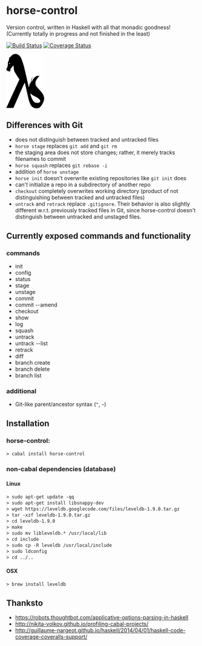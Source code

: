 # horse-control
Version control, written in Haskell with all that monadic goodness! (Currently totally in progress and not finished in the least)

[![Build Status](https://travis-ci.org/bgwines/horse-control.svg?branch=master)](https://travis-ci.org/bgwines/horse-control) [![Coverage Status](https://coveralls.io/repos/bgwines/horse-control/badge.svg?branch=master)](https://coveralls.io/r/bgwines/horse-control?branch=master)

<img src="logo.png" alt="" width="100px"/>

Differences with Git
--------------------

<!-- * `horse rebase` acts like `git rebase -p` -->
<!-- * `horse pull` acts like `git pull --rebase=preserve-merges` -->
* does not distinguish between tracked and untracked files
* `horse stage` replaces `git add` and `git rm`
* the staging area does not store changes; rather, it merely tracks filenames to commit
* `horse squash` replaces `git rebase -i`
* addition of `horse unstage`
* `horse init` doesn't overwrite existing repositories like `git init` does
* can't initialize a repo in a subdirectory of another repo
* `checkout` completely overwrites working directory (product of not distinguishing between tracked and untracked files)
* `untrack` and `retrack` replace `.gitignore`. Their behavior is also slightly different w.r.t. previously tracked files in Git, since horse-control doesn't distinguish between untracked and unstaged files.

Currently exposed commands and functionality
--------------------------------------------

### commands ###

* init
* config
* status
* stage
* unstage
* commit
* commit --amend
* checkout
* show
* log
* squash
* untrack
* untrack --list
* retrack
* diff
* branch create
* branch delete
* branch list

### additional ###

* Git-like parent/ancestor syntax (`^`, `~`)

Installation
------------

### horse-control: ###

    > cabal install horse-control

### non-cabal dependencies (database) ###

#### Linux ####

    > sudo apt-get update -qq
    > sudo apt-get install libsnappy-dev
    > wget https://leveldb.googlecode.com/files/leveldb-1.9.0.tar.gz
    > tar -xzf leveldb-1.9.0.tar.gz
    > cd leveldb-1.9.0
    > make
    > sudo mv libleveldb.* /usr/local/lib
    > cd include
    > sudo cp -R leveldb /usr/local/include
    > sudo ldconfig
    > cd ../..

#### OSX ####

    > brew install leveldb

Thanksto
--------

* https://robots.thoughtbot.com/applicative-options-parsing-in-haskell
* http://nikita-volkov.github.io/profiling-cabal-projects/
* http://guillaume-nargeot.github.io/haskell/2014/04/01/haskell-code-coverage-coveralls-support/